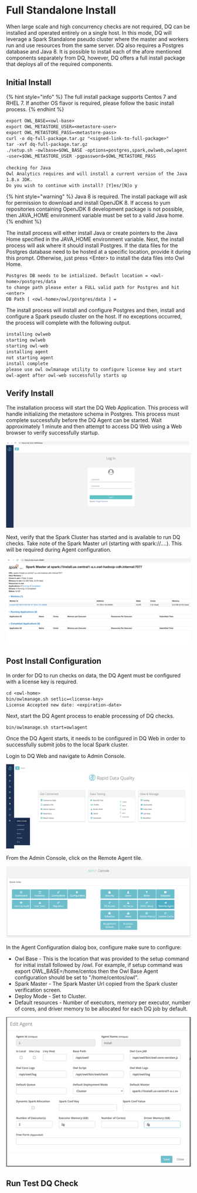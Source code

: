 # Full Standalone Install

When large scale and high concurrency checks are not required, DQ can be installed and operated entirely on a single host. In this mode, DQ will leverage a Spark Standalone pseudo cluster where the master and workers run and use resources from the same server. DQ also requires a Postgres database and Java 8. It is possible to install each of the afore mentioned components separately  from DQ, however, DQ offers a full install package that deploys all of the required components.

## Initial Install

{% hint style="info" %}
The full install package supports Centos 7 and RHEL 7. If another OS flavor is required, please follow the basic install process.
{% endhint %}

```text
export OWL_BASE=<owl-base>
export OWL_METASTORE_USER=<metastore-user>
export OWL_METASTORE_PASS=<metastore-pass>
curl -o dq-full-package.tar.gz "<signed-link-to-full-package>"
tar -xvf dq-full-package.tar.gz
./setup.sh -owlbase=$OWL_BASE -options=postgres,spark,owlweb,owlagent -user=$OWL_METASTORE_USER -pgpassword=$OWL_METASTORE_PASS

checking for Java
Owl Analytics requires and will install a current version of the Java 1.8.x JDK.
Do you wish to continue with install? [Y]es/[N]o y
```

{% hint style="warning" %}
Java 8 is required. The install package will ask for permission to download and install OpenJDK 8. If access to yum repositories containing OpenJDK 8 development package is not possible,  then JAVA\_HOME environment variable must be set to a valid Java home.
{% endhint %}

The install process will either install Java or create pointers to the Java Home specified in the JAVA\_HOME environment variable. Next, the install process will ask where it should install Postgres. If the data files for the Postgres database need to be hosted at a specific location, provide it during this prompt. Otherwise, just press &lt;Enter&gt; to install the data files into Owl Home.

```text
Postgres DB needs to be intialized. Default location = <owl-home>/postgres/data
to change path please enter a FULL valid path for Postgres and hit <enter>
DB Path [ <owl-home>/owl/postgres/data ] = 
```

The install process will install and configure Postgres and then, install and configure a Spark pseudo cluster on the host. If no exceptions occurred, the process will complete with the following output.

```text
installing owlweb
starting owlweb
starting owl-web
installing agent
not starting agent
install complete
please use owl owlmanage utility to configure license key and start owl-agent after owl-web successfully starts up
```

## Verify Install

The installation process will start the DQ Web Application. This process will handle initializing the metastore schema in Postgres. This process must complete successfully before the DQ Agent can be started. Wait approximately 1 minute and then attempt to access DQ Web using a Web browser to verify successfully startup.

![](../.gitbook/assets/screenshot-2021-06-14-at-4.02.00-pm.png)

Next, verify that the Spark Cluster has started and is available to run DQ checks. Take note of the Spark Master url \(starting with spark://....\). This will be required during Agent configuration.

![](../.gitbook/assets/screenshot-2021-06-14-at-4.17.30-pm.png)

## Post Install Configuration

In order for DQ to run checks on data, the DQ Agent must be configured with a license key is required. 

```text
cd <owl-home>
bin/owlmanage.sh setlic=<license-key>
License Accepted new date: <expiration-date>
```

Next, start the DQ Agent process to enable processing of DQ checks.

```text
bin/owlmanage.sh start=owlagent
```

Once the DQ Agent starts, it needs to be configured in DQ Web in order to successfully submit jobs to the local Spark cluster.

Login to DQ Web and navigate to Admin Console.

![](../.gitbook/assets/screenshot-2021-06-14-at-4.46.39-pm.png)

From the Admin Console, click on the Remote Agent tile.

![](../.gitbook/assets/screenshot-2021-06-14-at-4.23.27-pm.png)

In the Agent Configuration dialog box, configure make sure to configure:

* Owl Base - This is the location that was provided to the setup command for initial install followed by /owl. For example, if setup command was export OWL\_BASE=/home/centos then the Owl Base Agent configuration should be set to "/home/centos/owl".
* Spark Master - The Spark Master Url copied from the Spark cluster verification screen.
* Deploy Mode - Set to Cluster.
* Default resources - Number of executors, memory per executor, number of cores, and driver memory to be allocated for each DQ job by default.

![](../.gitbook/assets/screenshot-2021-06-14-at-4.25.09-pm.png)



## Run Test DQ Check



